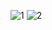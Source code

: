 ![1](https://user-images.githubusercontent.com/72604908/234460465-b72eda11-cb23-4a06-a16a-5784970f9b23.PNG)
![2](https://user-images.githubusercontent.com/72604908/234460467-eb6b189a-f45e-48b0-8bd8-72bc9a8393f8.PNG)
